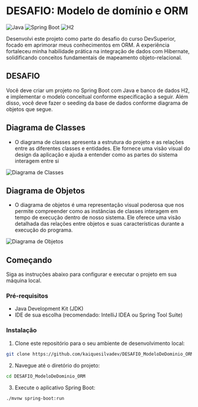 # DESAFIO: Modelo de domínio e ORM

![Java](https://img.shields.io/badge/Java-11-orange.svg)
![Spring Boot](https://img.shields.io/badge/Spring%20Boot-2.5.4-brightgreen.svg)
![H2](https://img.shields.io/badge/H2-Database-lightgrey.svg)

Desenvolvi este projeto como parte do desafio do curso DevSuperior, focado em aprimorar meus conhecimentos em ORM. A experiência fortaleceu minha habilidade prática na integração de dados com Hibernate, solidificando conceitos fundamentais de mapeamento objeto-relacional.

## DESAFIO

Você deve criar um projeto no Spring Boot com Java e banco de dados H2, e implementar o modelo conceitual conforme especificação a seguir. Além disso, você deve fazer o seeding da base de dados conforme diagrama de objetos que segue.

## Diagrama de Classes

- O diagrama de classes apresenta a estrutura do projeto e as relações entre as diferentes classes e entidades. Ele fornece uma visão visual do design da aplicação e ajuda a entender como as partes do sistema interagem entre si

![Diagrama de Classes](https://github.com/kaiquesilvadev/DESAFIO_ModeloDeDominio_ORM/blob/main/Captura%20de%20tela%202023-12-16%20221157.png)

## Diagrama de Objetos

- O diagrama de objetos é uma representação visual poderosa que nos permite compreender como as instâncias de classes interagem em tempo de execução dentro de nosso sistema. Ele oferece uma visão detalhada das relações entre objetos e suas características durante a execução do programa.

![Diagrama de Objetos](https://github.com/kaiquesilvadev/DESAFIO_ModeloDeDominio_ORM/blob/main/Captura%20de%20tela%202023-12-16%20221221.png)

## Começando

Siga as instruções abaixo para configurar e executar o projeto em sua máquina local.

### Pré-requisitos

- Java Development Kit (JDK)
- IDE de sua escolha (recomendado: IntelliJ IDEA ou Spring Tool Suite)

### Instalação

1. Clone este repositório para o seu ambiente de desenvolvimento local:

```bash
git clone https://github.com/kaiquesilvadev/DESAFIO_ModeloDeDominio_ORM.git

````

2. Navegue até o diretório do projeto:

```bash
cd DESAFIO_ModeloDeDominio_ORM

```

3. Execute o aplicativo Spring Boot:

```bash
./mvnw spring-boot:run

```
